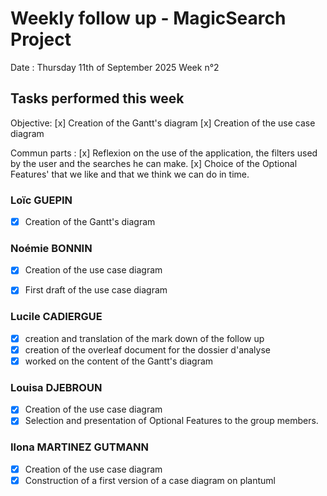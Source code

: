 # Weekly follow up - MagicSearch Project

Date : Thursday 11th of September 2025
Week n°2

## Tasks performed this week

Objective:
[x] Creation of the Gantt's diagram
[x] Creation of the use case diagram

Commun parts :
[x] Reflexion on the use of the application, the filters used by the user and the searches he can make.
[x] Choice of the Optional Features' that we like and that we think we can do in time.

### Loïc GUEPIN
- [x] Creation of the Gantt's diagram

### Noémie BONNIN
- [x] Creation of the use case diagram
- [x] First draft of the use case diagram


### Lucile CADIERGUE
- [x] creation and translation of the mark down of the follow up
- [x] creation of the overleaf document for the dossier d'analyse
- [x] worked on the content of the Gantt's diagram

### Louisa DJEBROUN
- [x] Creation of the use case diagram
- [x] Selection and presentation of Optional Features to the group members.

### Ilona MARTINEZ GUTMANN
- [x] Creation of the use case diagram
- [x] Construction of a first version of a case diagram on plantuml
